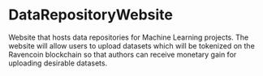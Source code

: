 # DataRepositoryWebsite
Website that hosts data repositories for Machine Learning projects. The website will allow users to upload datasets which will be tokenized on the Ravencoin blockchain so that authors can receive monetary gain for uploading desirable datasets. 
